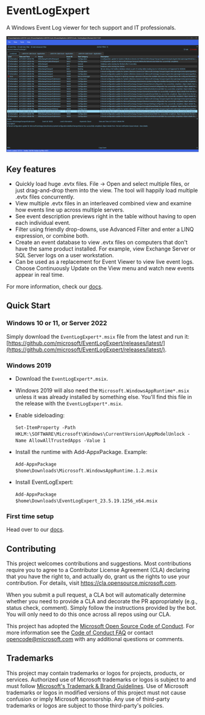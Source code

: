 # EventLogExpert

A Windows Event Log viewer for tech support and IT professionals.

![Screenshot showing a filtered combined view of three event logs](docs/.images/EventLogExpert-CombinedView.png)

## Key features

* Quickly load huge .evtx files. File -> Open and select multiple files, or just drag-and-drop them into the view. The tool will happily load multiple .evtx files concurrently.
* View multiple .evtx files in an interleaved combined view and examine how events line up across multiple servers.
* See event description previews right in the table without having to open each individual event.
* Filter using friendly drop-downs, use Advanced Filter and enter a LINQ expression, or combine both.
* Create an event database to view .evtx files on computers that don't have the same product installed. For example, view Exchange Server or SQL Server logs on a user workstation.
* Can be used as a replacement for Event Viewer to view live event logs. Choose Continuously Update on the View menu and watch new events appear in real time.

For more information, check our [docs](docs/Home.md).

## Quick Start

### Windows 10 or 11, or Server 2022

Simply download the `EventLogExpert*.msix` file from the latest and run it: [https://github.com/microsoft/EventLogExpert/releases/latest/](https://github.com/microsoft/EventLogExpert/releases/latest/).

### Windows 2019

* Download the `EventLogExpert*.msix`.
* Windows 2019 will also need the `Microsoft.WindowsAppRuntime*.msix` unless it was already installed by something else. You'll find this file in the release with the `EventLogExpert*.msix`.
* Enable sideloading:

    `Set-ItemProperty -Path HKLM:\SOFTWARE\Microsoft\Windows\CurrentVersion\AppModelUnlock -Name AllowAllTrustedApps -Value 1`

* Install the runtime with Add-AppxPackage. Example:

    `Add-AppxPackage $home\Downloads\Microsoft.WindowsAppRuntime.1.2.msix`

* Install EventLogExpert:

    `Add-AppxPackage $home\Downloads\EventLogExpert_23.5.19.1256_x64.msix`

### First time setup

Head over to our [docs](docs/Home.md).

## Contributing

This project welcomes contributions and suggestions.  Most contributions require you to agree to a
Contributor License Agreement (CLA) declaring that you have the right to, and actually do, grant us
the rights to use your contribution. For details, visit https://cla.opensource.microsoft.com.

When you submit a pull request, a CLA bot will automatically determine whether you need to provide
a CLA and decorate the PR appropriately (e.g., status check, comment). Simply follow the instructions
provided by the bot. You will only need to do this once across all repos using our CLA.

This project has adopted the [Microsoft Open Source Code of Conduct](https://opensource.microsoft.com/codeofconduct/).
For more information see the [Code of Conduct FAQ](https://opensource.microsoft.com/codeofconduct/faq/) or
contact [opencode@microsoft.com](mailto:opencode@microsoft.com) with any additional questions or comments.

## Trademarks

This project may contain trademarks or logos for projects, products, or services. Authorized use of Microsoft 
trademarks or logos is subject to and must follow 
[Microsoft's Trademark & Brand Guidelines](https://www.microsoft.com/en-us/legal/intellectualproperty/trademarks/usage/general).
Use of Microsoft trademarks or logos in modified versions of this project must not cause confusion or imply Microsoft sponsorship.
Any use of third-party trademarks or logos are subject to those third-party's policies.
